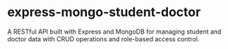 # express-mongo-student-doctor
A RESTful API built with Express and MongoDB for managing student and doctor data with CRUD operations and role-based access control.
